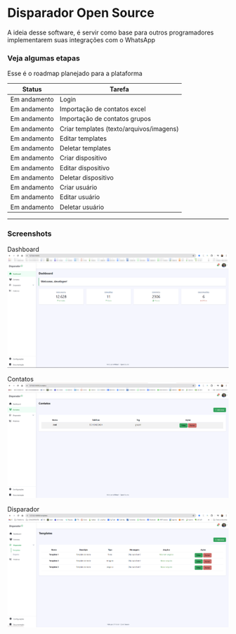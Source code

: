 # Disparador Open Source

A ideia desse software, é servir como base para outros programadores implementarem suas integrações com o WhatsApp 

### Veja algumas etapas

Esse é o roadmap planejado para a plataforma 

| Status  | Tarefa                                      |
| ------- | --------                                    |
| Em andamento   |   Login                                     |   
| Em andamento   |   Importação de contatos excel              |   
| Em andamento   |   Importação de contatos grupos             |   
| Em andamento   |   Criar templates (texto/arquivos/imagens)  |   
| Em andamento   |   Editar templates                          |   
| Em andamento   |   Deletar templates                         |
| Em andamento   |   Criar dispositivo                         |   
| Em andamento   |   Editar dispositivo                        |   
| Em andamento   |   Deletar dispositivo                       |   
| Em andamento   |   Criar usuário                             |   
| Em andamento   |   Editar usuário                            |   
| Em andamento   |   Deletar usuário                           |   

-------------------------------

### Screenshots
Dashboard
![Dashboard](image.png)

Contatos
![Contatos](image-1.png)

Disparador
![Disparador](image-2.png)